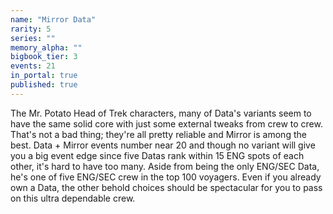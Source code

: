 ```yaml
---
name: "Mirror Data"
rarity: 5
series: ""
memory_alpha: ""
bigbook_tier: 3
events: 21
in_portal: true
published: true
---
```


The Mr. Potato Head of Trek characters, many of Data's variants seem to have the same solid core with just some external tweaks from crew to crew. That's not a bad thing; they're all pretty reliable and Mirror is among the best. Data + Mirror events number near 20 and though no variant will give you a big event edge since five Datas rank within 15 ENG spots of each other, it's hard to have too many. Aside from being the only ENG/SEC Data, he's one of five ENG/SEC crew in the top 100 voyagers. Even if you already own a Data, the other behold choices should be spectacular for you to pass on this ultra dependable crew.
